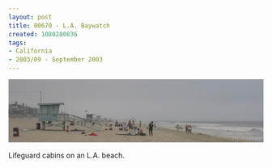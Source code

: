```yaml
---
layout: post
title: 00670 - L.A. Baywatch
created: 1080280836
tags:
- California
- 2003/09 - September 2003
---
```


<img src="/image/images/106_0670-b-423.jpg"/>

Lifeguard cabins on an L.A. beach.
